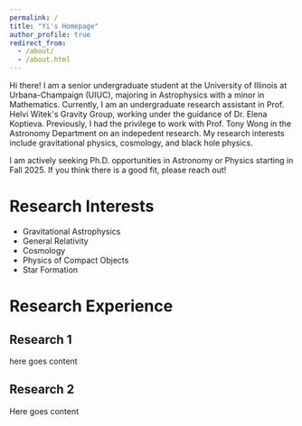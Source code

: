 ```yaml
---
permalink: /
title: "Yi's Homepage"
author_profile: true
redirect_from: 
  - /about/
  - /about.html
---
```


Hi there! I am a senior undergraduate student at the University of Illinois at Urbana-Champaign (UIUC), majoring in Astrophysics with a minor in Mathematics. Currently, I am an undergraduate research assistant in Prof. Helvi Witek's Gravity Group, working under the guidance of Dr. Elena Koptieva. Previously, I had the privilege to work with Prof. Tony Wong in the Astronomy Department on an indepedent research. My research interests include gravitational physics, cosmology, and black hole physics.

I am actively seeking Ph.D. opportunities in Astronomy or Physics starting in Fall 2025. If you think there is a good fit, please reach out!

Research Interests
======
- Gravitational Astrophysics
- General Relativity
- Cosmology
- Physics of Compact Objects
- Star Formation

Research Experience
======
Research 1
------
here goes content 


Research 2
------
Here goes content

